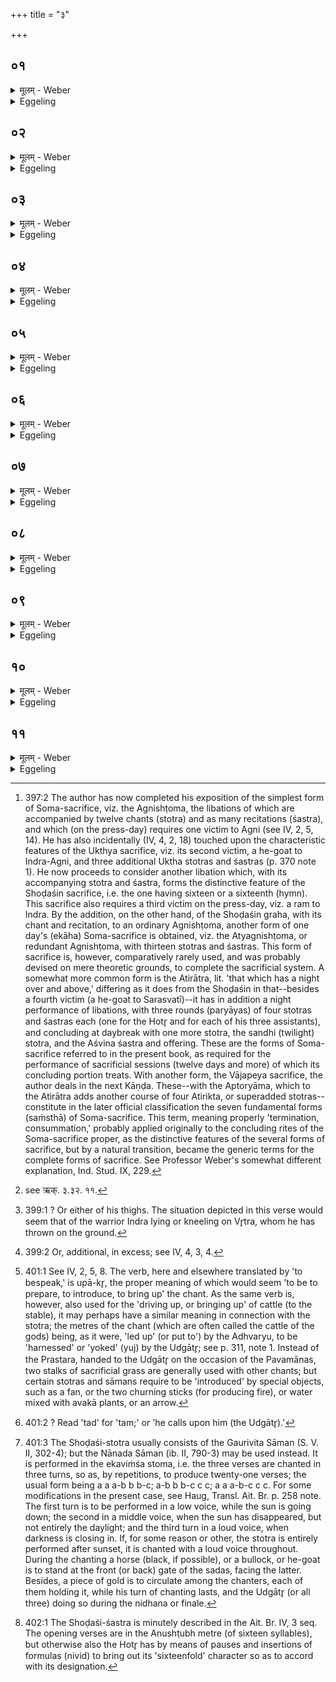 +++
title = "३"

+++






##  ०१
<details><summary>मूलम् - Weber</summary>

इ᳘न्द्रो ह वै᳘ षोडशी᳟॥  
तं नु᳘ सकृदि᳘न्द्रम् भूतान्य᳘त्यरिच्यन्त प्रजा वै᳘ भूता᳘नि ता᳘ हैनेन सदृग्भ᳘वमिवासुः॥
</details>

<details><summary>Eggeling</summary>

1. The Shodaśin [^egg_928] (graha) forsooth is Indra. Now, at one time the beings surpassed (ati-ric)

[^egg_928]: 397:2 The author has now completed his exposition of the simplest form of Soma-sacrifice, viz. the Agnishṭoma, the libations of which are accompanied by twelve chants (stotra) and as many recitations (śastra), and which (on the press-day) requires one victim to Agni (see IV, 2, 5, 14). He has also incidentally (IV, 4, 2, 18) touched upon the characteristic features of the Ukthya sacrifice, viz. its second victim, a he-goat to Indra-Agni, and three additional Uktha stotras and śastras (p. 370 note 1). He now proceeds to  consider another libation which, with its accompanying stotra and śastra, forms the distinctive feature of the Shoḍaśin sacrifice, i.e. the one having sixteen or a sixteenth (hymn). This sacrifice also requires a third victim on the press-day, viz. a ram to Indra. By the addition, on the other hand, of the Shoḍaśin graha, with its chant and recitation, to an ordinary Agnishṭoma, another form of one day's (ekāha) Soma-sacrifice is obtained, viz. the Atyagnishṭoma, or redundant Agnishṭoma, with thirteen stotras and śastras. This form of sacrifice is, however, comparatively rarely used, and was probably devised on mere theoretic grounds, to complete the sacrificial system. A somewhat more common form is the Atirātra, lit. 'that which has a night over and above,' differing as it does from the Shoḍaśin in that--besides a fourth victim (a he-goat to Sarasvatī)--it has in addition a night performance of libations, with three rounds (paryāyas) of four stotras and śastras each (one for the Hotr̥ and for each of his three assistants), and concluding at daybreak with one more stotra, the sandhi (twilight) stotra, and the Aśvina śastra and offering. These are the forms of Soma-sacrifice referred to in the present book, as required for the performance of sacrificial sessions (twelve days and more) of which its concluding portion treats. With another form, the Vājapeya sacrifice, the author deals in the next Kāṇḍa. These--with the Aptoryāma, which to the Atirātra adds another course of four Atirikta, or superadded stotras--constitute in the later official classification the seven fundamental forms (saṁsthā) of Soma-sacrifice. This term, meaning properly 'termination, consummation,' probably applied originally to the concluding rites of the Soma-sacrifice proper, as the distinctive features of the several forms of sacrifice, but by a natural transition, became the generic terms for the complete forms of sacrifice. See Professor Weber's somewhat different explanation, Ind. Stud. IX, 229.

 Indra--the beings being the creatures--they were in a state of equality, as it were, with him.
</details>


##  ०२
<details><summary>मूलम् - Weber</summary>

इ᳘न्द्रो ह वा᳘ ईक्षां᳘ चक्रे॥  
कथं न्व᳘ह᳘मिदᳫं स᳘र्वम᳘तितिष्ठेयमर्वा᳘गेव म᳘दिदᳫं स᳘र्वᳫं स्यादि᳘ति स᳘ एतं ग्र᳘हमपश्यत्त᳘मगृह्णीत स᳘ इदᳫं स᳘र्वमेवा᳘त्यतिष्ठदर्वा᳘गेॗवास्मादिदᳫं स᳘र्वमभवत्स᳘र्वᳫं ह वा᳘ इदम᳘तितिष्ठत्यर्वा᳘गेवास्मादिदᳫं स᳘र्वम् भवति य᳘स्यैवं᳘ विदु᳘ष एतं ग्र᳘हं गृह्ण᳘न्ति॥
</details>

<details><summary>Eggeling</summary>

2. Indra then bethought himself, 'How can I stand forth over everything here, and how may everything here be beneath me?' He saw that graha, and drew it for himself. Then he stood forth over everything here, and everything here was

beneath him. And, verily, for whomsoever, knowing this, they draw that cup of Soma, he stands forth over everything here, and everything here is beneath him.
</details>


##  ०३
<details><summary>मूलम् - Weber</summary>

त᳘स्मादेतदृ᳘षिणाभ्या᳘नूक्तम्॥  
न᳘ ते महित्वम᳘नुभूद᳘ध द्यौर्य᳘दन्य᳘या स्फिॗग्या क्षाम᳘वस्था इ᳘ति न᳘ ह वा अस्यासौ द्यौ᳘रन्यतरां᳘ चन᳘ स्फिचीम᳘नुबभूव त᳘थेदᳫं स᳘र्वमेवा᳘त्यतिष्ठदर्वा᳘गेॗवास्मादिदᳫं स᳘र्वमभवत्स᳘र्वᳫं ह वा᳘ इदम᳘तितिष्ठत्यर्वा᳘गेॗवास्मादिदᳫं स᳘र्वम् भवति यस्यैवं᳘ विदु᳘ष एतं ग्र᳘हं गृह्ण᳘न्ति [^wbr_1] ॥  

[^wbr_1]: see ऋक्. ३.३२. ११.
</details>

<details><summary>Eggeling</summary>

3. Wherefore it has been said by the R̥shi (Rig-veda III, 32, 11), 'The sky hath not reached thy greatness, when thou didst rest on the earth with thine other thigh,'--for, verily, yonder sky did not reach up to his other thigh [^egg_929]: so did he stand forth over everything here, and everything here was beneath him. And, verily, for whomsoever, knowing this, they draw that cup of Soma, he stands forth over everything here, and everything here is beneath him.

[^egg_929]: 399:1 ? Or either of his thighs. The situation depicted in this verse would seem that of the warrior Indra lying or kneeling on Vr̥tra, whom he has thrown on the ground.
</details>


##  ०४
<details><summary>मूलम् - Weber</summary>

तं वै ह᳘रिवत्यर्चा᳘ गृह्णा᳘ति॥  
ह᳘रिवतीषु स्तुवते ह᳘रिवतीर᳘नुशंसति वीर्यं᳘ वै ह᳘र इन्द्रो᳘ ऽसुराणाᳫं सप᳘त्नानाᳫं स᳘मवृङ्क्त त᳘थो एॗवैष᳘ एत᳘द्वीर्य᳘ᳫं᳘ ह᳘रः सप᳘त्नानाᳫं सं᳘वृङ्क्ते त᳘स्माद्ध᳘रिवत्यर्चा᳘ गृह्णा᳘ति ह᳘रिवतीषु स्तुवते ह᳘रिवतीर᳘नुशंसति॥
</details>

<details><summary>Eggeling</summary>

4. He draws it with a verse to the lord of the bay steeds (Indra Harivant); they (the Udgātr̥s) chant verses to (Indra) Harivant, and he (the Hotr̥) afterwards recites verses to (Indra) Harivant. For Indra seized upon the strength, the fury (haras) of his enemies, the Asuras; and in like manner does he (the sacrificer) now seize upon the strength, the fury of his enemies: therefore he draws the graha with a verse to (Indra) Harivant; they chant verses to Harivant, and he (the Hotr̥) afterwards recites verses to Harivant.
</details>


##  ०५
<details><summary>मूलम् - Weber</summary>

तं वा᳘ अनुष्टु᳘भा गृह्णाति॥  
गायत्रं वै᳘ प्रातःसवनं त्रै᳘ष्टुभम् मा᳘ध्यन्दिनᳫं स᳘वनं जा᳘गतं तृतीयसवनमथातिरिक्तानुष्टुबत्येॗवैनमेत᳘द्रेचयति त᳘स्मादनुष्टु᳘भा गृह्णाति॥
</details>

<details><summary>Eggeling</summary>

5. He draws it with an Anushṭubh verse; for the morning press-feast belongs to the Gāyatrī, the midday feast to the Trishṭubh, and the evening feast to the Jagatī. The Anushṭubh, then, is over and above [^egg_930] (ati-rikta), and he thus makes that (Soma of the

[^egg_930]: 399:2 Or, additional, in excess; see IV, 4, 3, 4.

 Shoḍaśin) to remain over: hence he takes it with an Anushṭubh.
</details>


##  ०६
<details><summary>मूलम् - Weber</summary>

तं वै च᳘तुःस्रक्तिना पा᳘त्रेण गृह्णाति॥  
त्र᳘यो वा᳘ इमे᳘ लोकास्त᳘दिमा᳘नेव᳘ लोका᳘ᳫं᳘स्तिसृ᳘भिः स्रक्ति᳘भिराप्नोत्य᳘त्येॗवैनं चतुर्थ्या स्रक्त्या᳘ रेचयति त᳘स्माच्च᳘तुःस्रक्तिना पा᳘त्रेण गृह्णाति॥
</details>

<details><summary>Eggeling</summary>

6. He draws it in a square cup; for there are three worlds: these same worlds he gains by three corners, and by the fourth corner he makes that (Soma) to remain over;--therefore he draws it in a square cup.
</details>


##  ०७
<details><summary>मूलम् - Weber</summary>

तं वै᳘ प्रातःसवने᳘ गृह्णीयात्॥  
आग्रयणं᳘ गृहीत्वा स᳘ प्रातःसवने᳘ गृहीतॗ एत᳘स्मात्कालादु᳘पशेते त᳘देनᳫं स᳘र्वाणि स᳘वनान्य᳘तिरेचयति॥
</details>

<details><summary>Eggeling</summary>

7. Let him draw it at the morning pressing, after drawing the Āgrayaṇa. Having been drawn at the morning pressing, it reposes apart from that time: he thus makes it to outlast all (three) pressings.
</details>


##  ०८
<details><summary>मूलम् - Weber</summary>

मा᳘ध्यन्दिने वैनᳫं स᳘वने गृह्णीयात्॥  
आग्रयणं᳘ गृहीत्वाॗ सो एषा᳘ मीमाॗᳫंॗसैव᳘ प्रातःसवन᳘ एॗवैनं गृह्णीयादाग्रयणं᳘ गृहीत्वा स᳘ प्रातःसवने᳘ गृहीतॗ ऐत᳘स्मात्कालादु᳘पशेते॥
</details>

<details><summary>Eggeling</summary>

8. Or he may draw it at the midday pressing, after drawing the Āgrayaṇa,--but this is mere speculation: let him rather draw it at the morning pressing, after drawing the Āgrayaṇa: having been drawn at the morning pressing, it reposes apart from that time.
</details>


##  ०९
<details><summary>मूलम् - Weber</summary>

अथा᳘तो गृह्णा᳘त्येव᳟॥  
आ᳘तिष्ठ वृत्रहन्र᳘थ युक्ता᳘ ते ब्र᳘ह्मणा ह᳘री अर्वाची᳘नᳫं सु᳘ ते म᳘नो ग्रा᳘वा कृणोतु वग्नु᳘ना उपयाम᳘गृहीतो ऽसी᳘न्द्राय त्वा षोडशि᳘न एष᳘ ते यो᳘निरि᳘न्द्राय त्वा षोडशि᳘न इ᳘ति॥
</details>

<details><summary>Eggeling</summary>

9. He thus draws it therefrom with (Vāj. S. VIII, 33; Rig-veda I, 84, 3), 'Mount the chariot, O slayer of Vr̥tra, thy bay steeds have been harnessed by prayer! May the stone by its sound draw hitherward thy mind!--Thou art taken with a support: thee to Indra Shoḍaśin (the sixteenfold)!--This is thy womb: thee to Indra Shoḍaśin!'
</details>


##  १०
<details><summary>मूलम् - Weber</summary>

अन᳘या वा॥  
युक्ष्वा हि᳘ केशि᳘ना ह᳘री वृ᳘षणा कक्ष्यप्रा᳘ अ᳘था न इन्द्र सोमपा गिरामु᳘पश्रुतिं चर उपयाम᳘गृहीतो ऽसी᳘न्द्राय त्वा षोडशि᳘न एष᳘ ते यो᳘निरि᳘न्द्राय त्वा षोडशि᳘न इ᳘ति॥
</details>

<details><summary>Eggeling</summary>

10. Or with this (verse, Vāj. S. VIII, 34; Rig-veda I, 10, 3), 'Harness thy long-maned, girth-filling bay steeds! Come hither to us, O Indra, drinker of Soma, to hear our songs! Thou art taken with a support: thee to Indra Shoḍaśin!--This is thy womb: thee to Indra Shoḍaśin!'
</details>


##  ११
<details><summary>मूलम् - Weber</summary>

अथे᳘त्य स्तोत्र᳘मुपा᳘करोति॥  
सोमो᳘ ऽत्यरेच्युपा᳘वर्तध्वमित्य᳘त्येॗवैनमेत᳘द्रेचयति तं वै᳘ पुॗरास्तमया᳘दुपाकरोत्य᳘स्तमिते᳘ ऽनुशंसति त᳘देनेनाहोरात्रे सं᳘दधाति त᳘स्मात्पुॗरास्तमया᳘दुपाकरोत्य᳘स्तमिते᳘ ऽनुशंसति॥
</details>
<details><summary>Eggeling</summary>

11. Thereupon he returns (to the sadas) and bespeaks the chant with, 'Soma has been left over:

 Turn ye back [^egg_931]!' for he indeed causes it to remain over by that (Shoḍaśin graha). He (the Adhvaryu) bespeaks it [^egg_932] before the setting of the sun; and after sunset he (the Hotr̥) follows it up by reciting the śastra: thus he thereby joins day and night together,--therefore he bespeaks (the stotra) [^egg_933] before the

[^egg_931]: 401:1 See IV, 2, 5, 8. The verb, here and elsewhere translated by 'to bespeak,' is upā-kr̥, the proper meaning of which would seem 'to be to prepare, to introduce, to bring up' the chant. As the same verb is, however, also used for the 'driving up, or bringing up' of cattle (to the stable), it may perhaps have a similar meaning in connection with the stotra; the metres of the chant (which are often called the cattle of the gods) being, as it were, 'led up' (or put to') by the Adhvaryu, to be 'harnessed' or 'yoked' (yuj) by the Udgātr̥; see p. 311, note 1. Instead of the Prastara, handed to the Udgātr̥ on the occasion of the Pavamānas, two stalks of sacrificial grass are generally used with other chants; but certain stotras and sāmans require to be 'introduced' by special objects, such as a fan, or the two churning sticks (for producing fire), or water mixed with avakā plants, or an arrow.

[^egg_932]: 401:2 ? Read 'tad' for 'tam;' or 'he calls upon him (the Udgātr̥).'

[^egg_933]: 401:3 The Shoḍaśi-stotra usually consists of the Gaurivita Sāman (S. V. II, 302-4); but the Nānada Sāman (ib. II, 790-3) may be used instead. It is performed in the ekaviṁśa stoma, i.e. the three verses are chanted in three turns, so as, by repetitions, to produce twenty-one verses; the usual form being a a a-b b b-c; a-b b b-c c c; a a a-b-c c c. For some modifications in the present case, see Haug, Transl. Ait. Br. p. 258 note. The first turn is to be performed in a low voice, while the sun is going down; the second in a middle voice, when the sun has disappeared, but not entirely the daylight; and the third turn in a loud voice, when darkness is closing in. If, for some reason or other, the stotra is entirely performed after sunset, it is chanted with a loud voice throughout. During the chanting a horse (black, if possible), or a bullock, or he-goat is to stand at the front (or back) gate of the sadas, facing the latter. Besides, a piece of gold is to circulate among the chanters, each of them holding it, while his turn of chanting lasts, and the Udgātr̥ (or all three) doing so during the nidhana or finale.

setting of the sun, and after sunset he follows it up by reciting the śastra [^egg_934].

[^egg_934]: 402:1 The Shoḍaśi-śastra is minutely described in the Ait. Br. IV, 3 seq. The opening verses are in the Anushṭubh metre (of sixteen syllables), but otherwise also the Hotr̥ has by means of pauses and insertions of formulas (nivid) to bring out its 'sixteenfold' character so as to accord with its designation.
</details>

